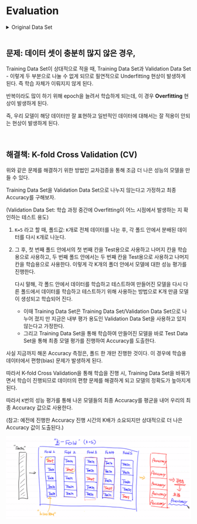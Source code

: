 # Evaluation

<details>
  <summary>Original Data Set</summary>
  <img src="md-images/ods.png">
</details>

<br>

## 문제: 데이터 셋이 충분히 많지 않은 경우,

Training Data Set이 상대적으로 적을 때, Training Data Set과 Validation Data Set - 이렇게 두 부분으로 나눌 수 없게 되므로 필연적으로 Underfitting 현상이 발생하게 된다. 즉 학습 자체가 이뤄지지 않게 된다.

반복이라도 많이 하기 위해 epoch을 늘려서 학습하게 되는데, 이 경우 **Overfitting** 현상이 발생하게 된다.

즉, 우리 모델이 해당 데이터만 잘 표현하고 일반적인 데이터에 대해서는 잘 적용이 안되는 현상이 발생하게 된다.

<br>

## 해결책: K-fold Cross Validation (CV)

위와 같은 문제를 해결하기 위한 방법인 교차검증을 통해 조금 더 나은 성능의 모델을 만들 수 있다.

Training Data Set을 Validation Data Set으로 나누지 않는다고 가정하고 최종 Accuracy를 구해보자.

(Validation Data Set: 학습 과정 중간에 Overfitting이 어느 시점에서 발생하는 지 확인하는 테스트 용도)

1. `K=5` 라고 할 때, 폴드값: `K`개로 전체 데이터를 나눈 후, 각 폴드 안에서 분배된 데이터를 다시 `K`개로 나눈다.

2. 그 후, 첫 번째 폴드 안에서의 첫 번째 칸을 Test용으로 사용하고 나머지 칸을 학습용으로 사용하고, 두 번째 폴드 안에서는 두 번째 칸을 Test용으로 사용하고 나머지 칸을 학습용으로 사용한다. 이렇게 각 K개의 폴더 안에서 모델에 대한 성능 평가를 진행한다.

   다시 말해, 각 폴드 안에서 데이터를 학습하고 테스트하여 만들어진 모델을 다시 다른 폴드에서 데이터를 학습하고 테스트하기 위해 사용하는 방법으로 K개 만큼 모델이 생성되고 학습되어 진다.

   - 이때 Training Data Set은 Training Data Set/Validation Data Set으로 나누어 졌지 만 지금은 내부 평가 용도인 Validation Data Set을 사용하고 있지 않는다고 가정한다.
   - 그리고 Training Data Set을 통해 학습하여 만들어진 모델을 바로 Test Data Set을 통해 최종 모델 평가를 진행하여 Accuracy를 도출한다.

사실 지금까지 해온 Accuracy 측정은, 폴드 한 개만 진행한 것이다. 이 경우에 학습용 데이터에서 편향(bias) 문제가 발생하게 된다.

따라서 K-fold Cross Validation을 통해 학습을 진행 시, Training Data Set을 바꿔가면서 학습이 진행되므로 데이터의 편향 문제를 해결하게 되고 모델의 정확도가 높아지게 된다.

따라서 `K`번의 성능 평가를 통해 나온 모델들의 최종 Accuracy를 평균을 내어 우리의 최종 Accuracy 값으로 사용한다.

(참고: 예전에 진행한 Accuracy 진행 시간의 K배가 소요되지만 상대적으로 더 나은 Accuracy 값이 도출된다.)

![image-20210308165322454](md-images/k-fold.png)

